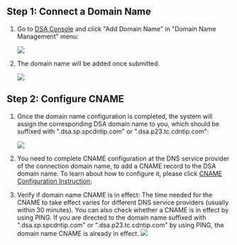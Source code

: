 ## Step 1: Connect a Domain Name

1. Go to [DSA Console](https://console.cloud.tencent.com/dsa) and click "Add Domain Name" in "Domain Name Management" menu:	

   ![](https://main.qcloudimg.com/raw/02ff2b983abaf69307ce7e762898e07e.png)

2. The domain name will be added once submitted.

   ![](https://main.qcloudimg.com/raw/a50070832e7a243f1fc99dc1ad9cc038.png)

## Step 2: Configure CNAME

1. Once the domain name configuration is completed, the system will assign the corresponding DSA domain name to you, which should be suffixed with ".dsa.sp.spcdntip.com" or ".dsa.p23.tc.cdntip.com":

   ![](https://main.qcloudimg.com/raw/6b911342f145ea919eed23a496d5b546.png)

2. You need to complete CNAME configuration at the DNS service provider of the connection domain name, to add a CNAME record to the DSA domain name. To learn about how to configure it, please click [CNAME Configuration Instruction](https://cloud.tencent.com/doc/product/228/3121);

3. Verify if domain name CNAME is in effect: The time needed for the CNAME to take effect varies for different DNS service providers (usually within 30 minutes). You can also check whether a CNAME is in effect by using PING. If you are directed to the domain name suffixed with ".dsa.sp.spcdntip.com" or ".dsa.p23.tc.cdntip.com" by using PING, the domain name CNAME is already in effect.
![](https://main.qcloudimg.com/raw/8368abbbacd30a53512212e8c1ee4417.png)






